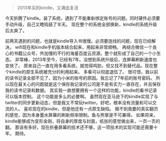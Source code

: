 > 2013年买的kindle，又满血复活

今天折腾了kindle。装了系统，遇到了不能重新绑定账号的问题。同时硬件必须要手动升级，自己又瞎捣鼓了半天。
现在整个的系统全部换新，kindle的系统升级后太爽了。

前两天遇到的问题，也就是kindle导入书很慢。必须要连线的问题，现在已经解决。
wifi现在和kindle手机版本结合起来，用起来非常顺畅。
再结合微信一个良心的书籍公众号，外加慢的不行的海量百度云资源。整个就形成了自己的一个小生态。
非常棒，2013年至今，已经有7年。没想到系统升级后，连屏幕刷新速度也变快了。
原来自己一直在用多看系统，就觉得鸡肋，但又找不到替代品。现在整个kindle的原生系统被充分的利用起来。
多看可以彻底退伍了。
很可惜，我以前的读书记录全部不见了，因为小米的账号的原因。我忘记了7年前的账号密码。
所以现在最关心的问题就是这个保存我记录的公司是不是有实力一直存在，并且保存我的读书记录和数据。
其实我一直想要拥有一个这样的功能，kindle的看书记录可以版本控制。
这个功能是多么的必要啊。
虽然现在亚马逊下的kindle实现了与twitter的同步更新动态，但是我又不常玩twitter。好吧，根本没有流量和可以交流的人。
喜欢现在的kindle，但是他还有一点原生缺陷。
做不到我要的真实翻页的感觉，因为本身墨水屏幕的刷新频率限制。鱼与熊掌是不可兼得。
如果将来，kindle能够成为变形金刚，将自身的厚度与封面，纸张的感觉做出来，一页一页的翻。
那该有多好。现在折叠屏幕的技术还不够，这一项技术的实现可能还需要十年。
期待。
